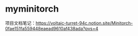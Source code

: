 # myminitorch
项目文档笔记：https://voltaic-turret-94c.notion.site/Minitorch-0fae151fa559448eaead9610af438ada?pvs=4
